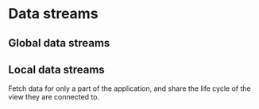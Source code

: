 # Data streams

## Global data streams

## Local data streams

Fetch data for only a part of the application, and share the life cycle of the
view they are connected to.
